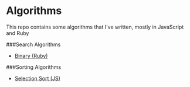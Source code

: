 # Algorithms

This repo contains some algorithms that I've written, mostly in JavaScript and Ruby

###Search Algorithms

+ [Binary (Ruby)](https://github.com/achasveachas/Algorithms/blob/master/search/binary-search.rb)

###Sorting Algorithms

+ [Selection Sort (JS)](https://github.com/achasveachas/Algorithms/blob/master/sort/selection-sort.js)
